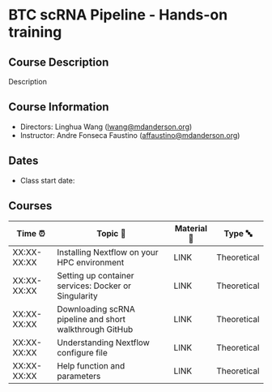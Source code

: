 # BTC scRNA Pipeline - Hands-on training

## Course Description
Description

## Course Information
* Directors: Linghua Wang (lwang@mdanderson.org)
* Instructor: Andre Fonseca Faustino (affaustino@mdanderson.org)

## Dates
* Class start date: 

## Courses
| Time ⏰        | Topic 📓                                                                        | Material  🔗 |  Type 🔤 |
|---------------|---------------------------------------------------------------------------------|---------------|----------|
| XX:XX-XX:XX   | Installing Nextflow on your HPC environment  | LINK | Theoretical | 
| XX:XX-XX:XX   | Setting up container services: Docker or Singularity  | LINK | Theoretical |
| XX:XX-XX:XX   | Downloading scRNA pipeline and short walkthrough GitHub  | LINK | Theoretical |
| XX:XX-XX:XX   | Understanding Nextflow configure file  | LINK | Theoretical |
| XX:XX-XX:XX   | Help function and parameters  | LINK | Theoretical |
